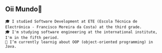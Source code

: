 ## Oii Mundo👋
    🎓 I studied Software Development at ETE (Escola Técnica de Electrónica - Francisco Moreira da Costa) at the third grade.
    🎓 I'm studying software engineering at the international institute, I'm in the fifth period.
    🔭 I’m currently learnig about OOP (object-oriented programming) in Java.
